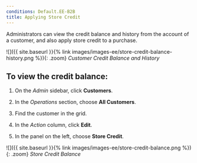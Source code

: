 ```yaml
---
conditions: Default.EE-B2B
title: Applying Store Credit
---
```


Administrators can view the credit balance and history from the account of a customer, and also apply store credit to a purchase.

![]({{ site.baseurl }}{% link images/images-ee/store-credit-balance-history.png %}){: .zoom}
_Customer Credit Balance and History_

## To view the credit balance:

1. On the _Admin_ sidebar, click **Customers**.

1. In the _Operations_ section, choose **All Customers**.

1. Find the customer in the grid.

1. In the _Action_ column, click **Edit**.

1. In the panel on the left, choose **Store Credit**.

![]({{ site.baseurl }}{% link images/images-ee/store-credit-balance.png %}){: .zoom}
_Store Credit Balance_

